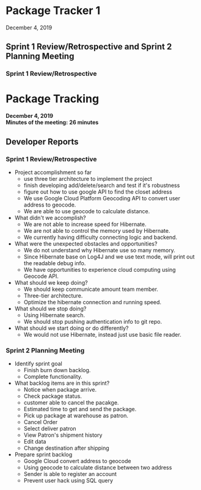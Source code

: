 #   Package Tracker 1

December 4, 2019

## Sprint 1 Review/Retrospective and Sprint 2 Planning Meeting

### Sprint 1 Review/Retrospective

#   Package Tracking
__December 4, 2019__  
__Minutes of the meeting:__ __26 minutes__
##  Developer Reports

### Sprint 1 Review/Retrospective

- Project accomplishment so far
    * use three tier architecture to implement the project 
    * finish developing add/delete/search and test if it's robustness
    * figure out how to use google API to find the closet address
    * We use Google Cloud Platform Geocoding API to convert user address to geocode.
    * We are able to use geocode to calculate distance. 
- What didn't we accomplish?
    * We are not able to increase speed for Hibernate.
    * We are not able to control the memory used by Hibernate.
    * We currently having difficulty connecting logic and backend.
- What were the unexpected obstacles and opportunities?
    * We do not understand why Hibernate use so many memory.
    * Since Hibernate base on Log4J and we use text mode, will print out the readable debug info.
    * We have opportunities to experience cloud computing using Geocode API.
- What should we keep doing?
    * We should keep communicate amount team member. 
    * Three-tier architecture.
    * Optimize the hibernate connection and running speed.
- What should we stop doing?
    * Using Hibernate search.
    * We should stop pushing authentication info to git repo.
- What should we start doing or do differently?
    * We would not use Hibernate, instead just use basic file reader. 

### Sprint 2 Planning Meeting

-   Identify sprint goal
    * Finish burn down backlog.  
    * Complete functionality.
-   What backlog items are in this sprint?
    * Notice when package arrive.
    * Check package status.
    * customer able to cancel the pacakge.
    * Estimated time to get and send the package.
    * Pick up package at warehouse as patron.
    * Cancel Order
    * Select deliver patron
    * View Patron's shipment history
    * Edit data
    * Change destination after shipping
-   Prepare sprint backlog
    * Google Cloud convert address to geocode
    * Using geocode to calculate distance between two address
    * Sender is able to register an account
    * Prevent user hack using SQL query